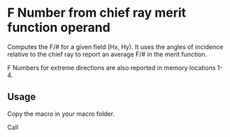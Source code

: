 # F Number from chief ray merit function operand

Computes the F/# for a given field (Hx, Hy). It uses the angles of incidence relative to the chief ray to report an average F/# in the merit function.

F Numbers for extreme directions are also reported in memory locations 1-4.

## Usage

Copy the macro in your macro folder. 

Call 
